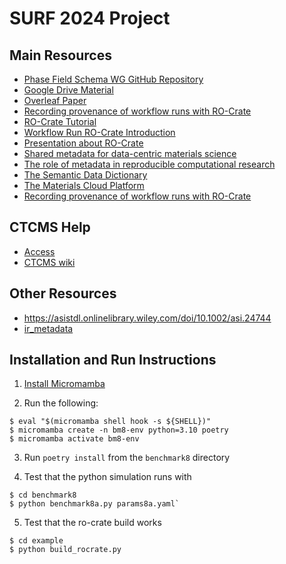# SURF 2024 Project

## Main Resources

 - [Phase Field Schema WG GitHub Repository](https://github.com/marda-alliance/phase-field-schema)
 - [Google Drive Material](https://drive.google.com/drive/u/1/folders/1zhUi3A-CXxrkh4gTkLVUOncdqAMIAXND)
 - [Overleaf Paper](https://www.overleaf.com/project/663e34cc1c8095115e0de913)
 - [Recording provenance of workflow runs with RO-Crate](https://doi.org/10.48550/arXiv.2312.07852)
 - [RO-Crate Tutorial](https://www.researchobject.org/packaging_data_with_ro-crate/01-introduction/index.html)
 - [Workflow Run RO-Crate Introduction](https://training.galaxyproject.org/training-material/topics/fair/tutorials/ro-crate-workflow-run-ro-crate/tutorial.html)
 - [Presentation about RO-Crate](https://gallantries.github.io/video-library/videos/ro-crates/intro/slides/)
 - [Shared metadata for data-centric materials science](https://doi.org/10.1038/s41597-023-02501-8)
 - [The role of metadata in reproducible computational research](202404011304-role-of-metadata.md)
 - [The Semantic Data Dictionary](https://doi.org/10.1162/dint_a_00058)
 - [The Materials Cloud Platform](https://doi.org/10.1038/s41597-020-00637-5)
 - [Recording provenance of workflow runs with RO-Crate](https://doi.org/10.48550/arXiv.2312.07852)
 
## CTCMS Help

- [Access](https://ctcms.ipages.nist.gov)
- [CTCMS wiki](https://gitlab.nist.gov/gitlab/ctcms/ctcms.ipages.nist.gov/-/wikis/CTCMS-Wiki)

## Other Resources

- https://asistdl.onlinelibrary.wiley.com/doi/10.1002/asi.24744
- [ir_metadata](https://www.ir-metadata.org)

## Installation and Run Instructions

1) [Install Micromamba](https://mamba.readthedocs.io/en/latest/installation/micromamba-installation.html)

2) Run the following:

```
$ eval "$(micromamba shell hook -s ${SHELL})"
$ micromamba create -n bm8-env python=3.10 poetry
$ micromamba activate bm8-env
```
3) Run `poetry install` from the `benchmark8` directory

4) Test that the python simulation runs with 

```
$ cd benchmark8
$ python benchmark8a.py params8a.yaml`
```

5) Test that the ro-crate build works

```
$ cd example
$ python build_rocrate.py
```
